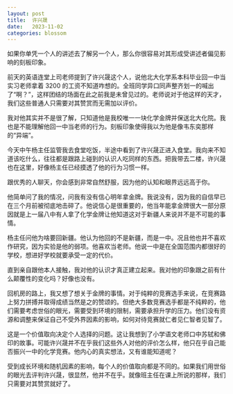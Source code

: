 ```yaml
---
layout: post
title:  许兴晟
date:   2023-11-02
categories: blossom
---
```


如果你单凭一个人的讲述去了解另一个人，那么你很容易对其形成受讲述者偏见影响的刻板印象。

前天的英语连堂上司老师提到了许兴晟这个人，说他北大化学系本科毕业回一中当实习老师拿着 3200 的工资不知道咋想的。全班同学异口同声整齐划一的喊出了“啊？”，这样团结的场面在此之前我是未曾见过的。老师说对于他这样的天才，我们这些普通人只需要对其赞赏而无需加以评价。

我对他其实并不是很了解，只知道他是我校唯一一块化学金牌并保送北大化院。我也是不能理解他回一中当老师的行为。刻板印象使得我以为他是像韦东奕那样的“异端”。

今天中午杨主任监管我去食堂吃饭，半途中看到了许兴晟正进入食堂。我向来不知道该吃什么，往往都是跟路上碰到的认识人吃同样的东西。把我带去二楼，许兴晟也在这里，好像杨主任已经摸透了他的行为习惯一样。

跟优秀的人聊天，你会感到非常自然舒服，因为他的认知和眼界远远高于你。

他简单问了我的情况，问我有没有信心明年拿金牌。我说没有，因为我的自信早已在三个月前被彻底地击碎了。他说信心是很重要的，他当年能拿金牌很大一部分原因就是上一届八中有人拿了化学金牌让他知道这对于新疆人来说并不是不可能的事情。

杨主任问他为啥要回新疆。他认为他回的不是新疆，而是一中。况且他也并不喜欢作研究，因为实验是他的弱项。他喜欢当老师。他说一中是在全国范围内都很好的学校，想进好学校就要承受一定的代价。

直到亲自跟他本人接触，我对他的认识才真正建立起来。我对他的印象跟之前有什么颠覆性的变化吗？好像也没有。

回机房的路上，我又想了想关于金牌的事情。对于纯粹的竞赛选手来说，在竞赛路上努力拼搏并取得成绩当然是之的赞颂的。但绝大多数竞赛选手都是不纯粹的，他们需要考虑世俗的眼光，需要受到环境的限制，需要承担升学的压力。他们没有资源和调整来保证自己不受外界因素的影响，如何对待竞赛就仁者见仁智者见智了。

这是一个价值取向决定个人选择的问题。这让我想到了小学语文老师口中苏轼和佛印的故事。可能许兴晟并不在乎我们这些外人对他的评价怎么样，他只在乎自己能否振兴一中的化学竞赛。他内心的真实想法，又有谁能知道呢？

受到成长环境和随机因素的影响，每个人的价值取向都是不同的。如果我们用世俗的眼光去评判许兴晟，很显然，他并不在乎。就像班主任在课上所说的那样，我们只需要对其赞赏就好了。
